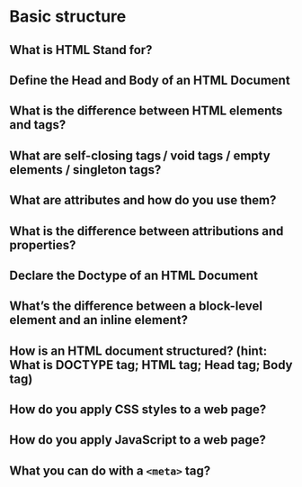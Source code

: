 # Basic structure

## What is HTML Stand for?

## Define the Head and Body of an HTML Document

## What is the difference between HTML elements and tags?

## What are self-closing tags / void tags / empty elements / singleton tags?

## What are attributes and how do you use them?

## What is the difference between attributions and properties?

## Declare the Doctype of an HTML Document

## What’s the difference between a block-level element and an inline element?

## How is an HTML document structured? \(hint: What is DOCTYPE tag; HTML tag; Head tag; Body tag\)

## How do you apply CSS styles to a web page?

## How do you apply JavaScript to a web page?

## What you can do with a `<meta>` tag?

## 

